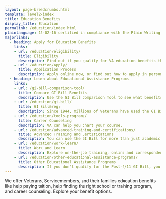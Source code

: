 ```yaml
---
layout: page-breadcrumbs.html
template: level2-index
title: Education Benefits
display_title: Education
permalink: /education/index.html
plainlanguage: 12-02-16 certified in compliance with the Plain Writing Act
majorlinks:
  - heading: Apply for Education Benefits
    links:
    - url: /education/eligibility/
      title: Eligibility
      description: Find out if you qualify for VA education benefits through the GI Bill program and other educational assistance programs.
    - url: /education/apply/
      title: Application Process
      description: Apply online now, or find out how to apply in person or by mail.
  - heading: Learn about Educational Assistance Programs
    links:
    - url: /gi-bill-comparison-tool/
      title: Compare GI Bill Benefits
      description: Use the GI Bill Comparison Tool to see what benefits you'll get at the school you want to attend.
    - url: /education/gi-bill/
      title: GI Bill&reg;
      description: Since 1944, millions of Veterans have used the GI Bill to pay for college.
    - url: /education/tools-programs/
      title: Career Counseling
      description: VA can help you chart your course.
    - url: /education/advanced-training-and-certifications/
      title: Advanced Training and Certifications
      description: You can use the GI Bill for more than just academic programs.
    - url: /education/work-learn/
      title: Work and Learn
      description: Explore on-the-job training, online and correspondence study, and other programs.
    - url: /education/other-educational-assistance-programs/
      title: Other Educational Assistance Programs
      description: If you don't qualify for the Post-9/11 GI Bill, you can apply for education benefits through VEAP and Call to Service. REAP ended in 2015, but some benefits stay in place for a couple more years.
---
```


<div class="va-introtext">

We offer Veterans, Servicemembers, and their families education benefits like help paying tuition, help finding the right school or training program, and career counseling. Explore your benefit options.   

</div>
